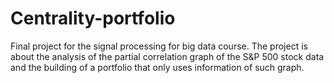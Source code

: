 # Centrality-portfolio

Final project for the signal processing for big data course. The project is about the analysis of the partial correlation graph of the S&P 500 stock data and the building of a portfolio that only uses information of such graph.
